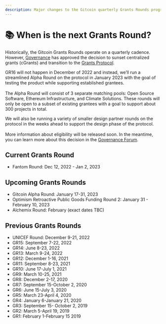 ```yaml
---
description: Major changes to the Gitcoin quarterly Grants Rounds program
---
```


# 📚 When is the next Grants Round?

Historically, the Gitcoin Grants Rounds operate on a quarterly cadence. However, [Governance](https://gov.gitcoin.co/) has approved the decision to sunset centralized grants (cGrants) and transition to the [Grants Protocol](https://support.gitcoin.co/gitcoin-grants-protocol).

GR16 will not happen in December of 2022 and instead, we’ll run a streamlined Alpha Round on the protocol in January 2023 with the goal of testing the product while supporting established grantees.\
\
The Alpha Round will consist of 3 separate matching pools: Open Source Software, Ethereum Infrastructure, and Climate Solutions. These rounds will only be open to a subset of existing grantees with a goal to support about 300 projects in total.

We will also be running a variety of smaller design partner rounds on the protocol in the weeks ahead to support the design phase of the protocol.\
\
More information about eligibility will be released soon. In the meantime, you can learn more about this decision in the [Governance Forum](https://gov.gitcoin.co/t/discussion-feedback-request-grants-protocol-alpha-round-eligibility/11873).&#x20;

## Current Grants Round

* Fantom Round: Dec 12, 2022 - Jan 2, 2023

## Upcoming Grants Rounds

* Gitcoin Alpha Round: January 17-31, 2023
* Optimism Retroactive Public Goods Funding Round 2: January 31 - February 10, 2023
* Alchemix Round: February (exact dates TBC)

## Previous Grants Rounds

* UNICEF Round: December 9-21, 2022
* GR15: September 7-22, 2022
* GR14: June 8-23, 2022
* GR13: March 9-24, 2022
* GR12: December 1-16, 2021
* GR11: September 8-23, 2021
* GR10: June 17-July 1, 2021
* GR9: March 10-25, 2021
* GR8: December 2-17, 2020
* GR7: September 15-October 2, 2020
* GR6: June 15-July 3, 2020
* GR5: March 23-April 4, 2020
* GR4: January 6-January 21, 2020
* GR3: September 15- October 2, 2019
* GR2: March 5-April 19, 2019
* GR1: February 1-February 15 2019
